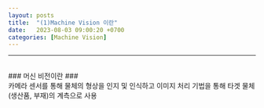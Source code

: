 ```yaml
---
layout: posts
title:  "(1)Machine Vision 이란"
date:   2023-08-03 09:00:20 +0700
categories: [Machine Vision]
---
```

<link rel = "stylesheet" href ="/static/css/bootstrap.min.css">


--------------------------
<br/>
### 머신 비전이란 ###

<br/>
카메라 센서를 통해 물체의 형상을 인지 및 인식하고 이미지 처리 기법을 통해 타겟 물체(생산품, 부재)의 계측으로 사용

